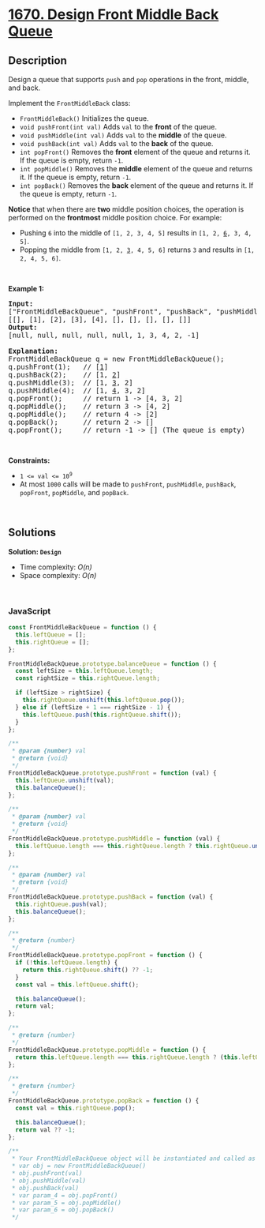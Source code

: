 # [1670. Design Front Middle Back Queue](https://leetcode.com/problems/design-front-middle-back-queue)

## Description

<div class="xFUwe" data-track-load="description_content"><p>Design a queue that supports <code>push</code> and <code>pop</code> operations in the front, middle, and back.</p>

<p>Implement the <code>FrontMiddleBack</code> class:</p>

<ul>
	<li><code>FrontMiddleBack()</code> Initializes the queue.</li>
	<li><code>void pushFront(int val)</code> Adds <code>val</code> to the <strong>front</strong> of the queue.</li>
	<li><code>void pushMiddle(int val)</code> Adds <code>val</code> to the <strong>middle</strong> of the queue.</li>
	<li><code>void pushBack(int val)</code> Adds <code>val</code> to the <strong>back</strong> of the queue.</li>
	<li><code>int popFront()</code> Removes the <strong>front</strong> element of the queue and returns it. If the queue is empty, return <code>-1</code>.</li>
	<li><code>int popMiddle()</code> Removes the <strong>middle</strong> element of the queue and returns it. If the queue is empty, return <code>-1</code>.</li>
	<li><code>int popBack()</code> Removes the <strong>back</strong> element of the queue and returns it. If the queue is empty, return <code>-1</code>.</li>
</ul>

<p><strong>Notice</strong> that when there are <b>two</b> middle position choices, the operation is performed on the <strong>frontmost</strong> middle position choice. For example:</p>

<ul>
	<li>Pushing <code>6</code> into the middle of <code>[1, 2, 3, 4, 5]</code> results in <code>[1, 2, <u>6</u>, 3, 4, 5]</code>.</li>
	<li>Popping the middle from <code>[1, 2, <u>3</u>, 4, 5, 6]</code> returns <code>3</code> and results in <code>[1, 2, 4, 5, 6]</code>.</li>
</ul>

<p>&nbsp;</p>
<p><strong class="example">Example 1:</strong></p>

<pre><strong>Input:</strong>
["FrontMiddleBackQueue", "pushFront", "pushBack", "pushMiddle", "pushMiddle", "popFront", "popMiddle", "popMiddle", "popBack", "popFront"]
[[], [1], [2], [3], [4], [], [], [], [], []]
<strong>Output:</strong>
[null, null, null, null, null, 1, 3, 4, 2, -1]

<strong>Explanation:</strong>
FrontMiddleBackQueue q = new FrontMiddleBackQueue();
q.pushFront(1);   // [<u>1</u>]
q.pushBack(2);    // [1, <u>2</u>]
q.pushMiddle(3);  // [1, <u>3</u>, 2]
q.pushMiddle(4);  // [1, <u>4</u>, 3, 2]
q.popFront();     // return 1 -&gt; [4, 3, 2]
q.popMiddle();    // return 3 -&gt; [4, 2]
q.popMiddle();    // return 4 -&gt; [2]
q.popBack();      // return 2 -&gt; []
q.popFront();     // return -1 -&gt; [] (The queue is empty)
</pre>

<p>&nbsp;</p>
<p><strong>Constraints:</strong></p>

<ul>
	<li><code>1 &lt;= val &lt;= 10<sup>9</sup></code></li>
	<li>At most&nbsp;<code>1000</code>&nbsp;calls will be made to&nbsp;<code>pushFront</code>,&nbsp;<code>pushMiddle</code>,&nbsp;<code>pushBack</code>, <code>popFront</code>, <code>popMiddle</code>, and <code>popBack</code>.</li>
</ul>
</div>

<p>&nbsp;</p>

## Solutions

**Solution: `Design`**

- Time complexity: <em>O(n)</em>
- Space complexity: <em>O(n)</em>

<p>&nbsp;</p>

### **JavaScript**

```js
const FrontMiddleBackQueue = function () {
  this.leftQueue = [];
  this.rightQueue = [];
};

FrontMiddleBackQueue.prototype.balanceQueue = function () {
  const leftSize = this.leftQueue.length;
  const rightSize = this.rightQueue.length;

  if (leftSize > rightSize) {
    this.rightQueue.unshift(this.leftQueue.pop());
  } else if (leftSize + 1 === rightSize - 1) {
    this.leftQueue.push(this.rightQueue.shift());
  }
};

/**
 * @param {number} val
 * @return {void}
 */
FrontMiddleBackQueue.prototype.pushFront = function (val) {
  this.leftQueue.unshift(val);
  this.balanceQueue();
};

/**
 * @param {number} val
 * @return {void}
 */
FrontMiddleBackQueue.prototype.pushMiddle = function (val) {
  this.leftQueue.length === this.rightQueue.length ? this.rightQueue.unshift(val) : this.leftQueue.push(val);
};

/**
 * @param {number} val
 * @return {void}
 */
FrontMiddleBackQueue.prototype.pushBack = function (val) {
  this.rightQueue.push(val);
  this.balanceQueue();
};

/**
 * @return {number}
 */
FrontMiddleBackQueue.prototype.popFront = function () {
  if (!this.leftQueue.length) {
    return this.rightQueue.shift() ?? -1;
  }
  const val = this.leftQueue.shift();

  this.balanceQueue();
  return val;
};

/**
 * @return {number}
 */
FrontMiddleBackQueue.prototype.popMiddle = function () {
  return this.leftQueue.length === this.rightQueue.length ? (this.leftQueue.pop() ?? -1) : this.rightQueue.shift();
};

/**
 * @return {number}
 */
FrontMiddleBackQueue.prototype.popBack = function () {
  const val = this.rightQueue.pop();

  this.balanceQueue();
  return val ?? -1;
};

/**
 * Your FrontMiddleBackQueue object will be instantiated and called as such:
 * var obj = new FrontMiddleBackQueue()
 * obj.pushFront(val)
 * obj.pushMiddle(val)
 * obj.pushBack(val)
 * var param_4 = obj.popFront()
 * var param_5 = obj.popMiddle()
 * var param_6 = obj.popBack()
 */
```
